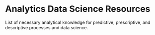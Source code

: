 # Analytics Data Science Resources
List of necessary analytical knowledge for predictive, prescriptive, and descriptive processes and data science.
